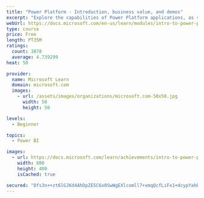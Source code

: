 ```yaml
---
title: "Power Platform - Introduction, business value, and demos"
excerpt: "Explore the capabilities of Power Platform applications, as seen in demonstrations and customer case studies."
webUrl: https://docs.microsoft.com/en-us/learn/modules/intro-to-power-platform-mba/
type: course
price: Free
length: PT35M
ratings:
  count: 3878
  average: 4.739299
heat: 50

provider:
  name: Microsoft Learn
  domain: microsoft.com
  images:
    - url: /assets/images/organizations/microsoft.com-50x50.jpg
      width: 50
      height: 50

levels:
  - Beginner

topics:
  - Power BI

images:
  - url: https://docs.microsoft.com/learn/achievements/intro-to-power-platform-social.png
    width: 800
    height: 400
    isCached: true

secured: "Dfs3n++zt6lGJKd4AhDpZE5C6x0SwWgEXlcomll7+xmqQcfLiFx1+dcypYahPF0Kkh6ZZccvG7luERIF1LnWi2yCGZiN0u8fwcESyQyc71Oe9npAr1vRErL38g5gMVbquKIayHOV3X3BBs+q4mDBdsjiE/iEua9VgpW5xrDEkK5/ArBWjxQFM9dtC9fvO6uLqtg0mEGqtsknuOEXTS12aE6ucItHxcIlRcZpxvaqALhp3zzmFxtlyD9vWYK2YPEBE9fdE/ZOREw9r6yhvFbx8p3td6IfKtQNkrbpUWhXcTv+S5wsyQo1iFo7Oe7FY4xKsZ7F9vJQl0hltkI5km53oSsSCxOXxzvVWXwQedTrHDAnr+/JUY6eiHzEQ50WCkrJteZcwe/Vj8ntVkvl7z6Lp3DGSJ9kUpfpsRMYwSfxy1M=;L5Ps2M9yyRzNW8JRiWnoXg=="
---
```


